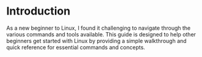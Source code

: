 # Introduction

As a new beginner to Linux, I found it challenging to navigate through the various commands and tools available. This guide is designed to help other beginners get started with Linux by providing a simple walkthrough and quick reference for essential commands and concepts.
